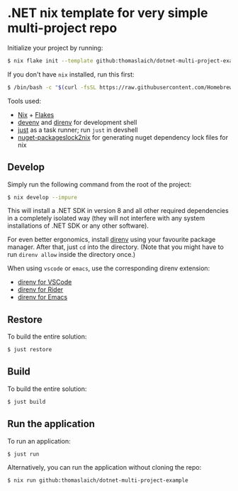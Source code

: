 # .NET nix template for very simple multi-project repo

Initialize your project by running:

```bash
$ nix flake init --template github:thomaslaich/dotnet-multi-project-example
```

If you don't have `nix` installed, run this first:

```bash
$ /bin/bash -c "$(curl -fsSL https://raw.githubusercontent.com/Homebrew/install/HEAD/install.sh)"
```

Tools used:

- [Nix](https://srid.ca/haskell-nix) + [Flakes](https://serokell.io/blog/practical-nix-flakes)
- [devenv](https://devenv.sh/) and [direnv](https://direnv.net/) for development shell
- [just](https://just.systems/) as a task runner; run `just` in devshell
- [nuget-packageslock2nix](https://github.com/mdarocha/nuget-packageslock2nix) for generating nuget dependency lock files for nix

## Develop

Simply run the following command from the root of the project:

```bash
$ nix develop --impure
```

This will install a .NET SDK in version 8 and all other required dependencies in a completely isolated way (they will not interfere
with any system installations of .NET SDK or any other software).

For even better ergonomics, install [direnv](https://direnv.net/) using your favourite package manager. After that, just `cd` into the directory.
(Note that you might have to run `direnv allow` inside the directory once.)

When using `vscode` or `emacs`, use the corresponding direnv extension:
- [direnv for VSCode](https://marketplace.visualstudio.com/items?itemName=mkhl.direnv)
- [direnv for Rider](https://plugins.jetbrains.com/plugin/19275-better-direnv)
- [direnv for Emacs](https://melpa.org/#/direnv)

## Restore

To build the entire solution:

```bash
$ just restore
```

## Build

To build the entire solution:

```bash
$ just build
```

## Run the application

To run an application:

```bash
$ just run
```

Alternatively, you can run the application without cloning the repo:

```bash
$ nix run github:thomaslaich/dotnet-multi-project-example
```




